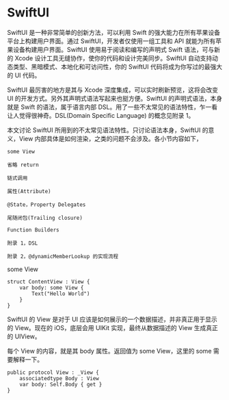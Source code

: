 # SwiftUI

SwiftUI 是一种非常简单的创新方法，可以利用 Swift 的强大能力在所有苹果设备平台上构建用户界面。通过 SwiftUI，开发者仅使用一组工具和 API 就能为所有苹果设备构建用户界面。SwiftUI 使用易于阅读和编写的声明式 Swift 语法，可与新的 Xcode 设计工具无缝协作，使你的代码和设计完美同步。SwiftUI 自动支持动态类型、黑暗模式、本地化和可访问性，你的 SwiftUI 代码将成为你写过的最强大的 UI 代码。


SwiftUI 最厉害的地方是其与 Xcode 深度集成，可以实时刷新预览，这将会改变 UI 的开发方式。另外其声明式语法写起来也挺方便。SwiftUI 的声明式语法，本身就是 Swift 的语法，属于语言内部 DSL。用了一些不太常见的语法特性，乍一看让人觉得很神奇。DSL(Domain Specific Language) 的概念见附录 1。

本文讨论 SwiftUI 所用到的不太常见语法特性。只讨论语法本身，SwiftUI 的意义，View 内部具体是如何渲染，之类的问题不会涉及。各小节内容如下，

```
some View

省略 return

链式调用

属性(Attribute)

@State，Property Delegates

尾随闭包(Trailing closure)

Function Builders

附录 1，DSL

附录 2，@dynamicMemberLookup 的实现流程

```

some View

```
struct ContentView : View {
    var body: some View {
        Text("Hello World")
    }
}
```


SwiftUI 的 View 是对于 UI 应该是如何展示的一个数据描述，并非真正用于显示的 View。现在的 iOS，底层会用 UIKit 实现，最终从数据描述的 View 生成真正的 UIView。

每个 View 的内容，就是其 body 属性。返回值为 some View，这里的 some 需要解释一下。
```
public protocol View : _View {
    associatedtype Body : View
    var body: Self.Body { get }
}
```
